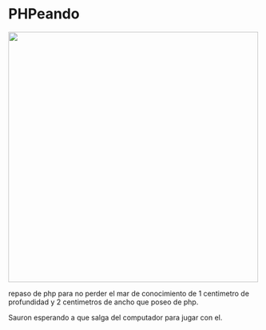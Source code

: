 <h1>PHPeando </h1>

<a href="url"><img src="https://user-images.githubusercontent.com/49854117/147891284-56c2e7c5-84b8-4412-afe8-d98e43803abc.jpeg" align="center" height="500" width="500" ></a>

repaso de php para no perder el mar de conocimiento de 1 centimetro de profundidad
y 2 centimetros de ancho que poseo de php.

Sauron esperando a que salga del computador para jugar con el.
